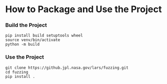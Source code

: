 
# How to Package and Use the Project

### Build the Project

```
pip install build setuptools wheel
source venv/bin/activate
python -m build
```

### Use the Project

```
git clone https://github.jpl.nasa.gov/lars/fuzzing.git
cd fuzzing
pip install .
```

